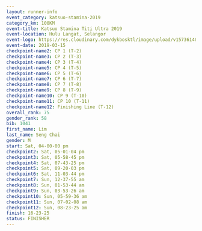 ```yaml
--- 
layout: runner-info 
event_category: katsuo-stamina-2019 
category_km: 100KM 
event-title: Katsuo Stamina Titi Ultra 2019 
event-location: Hulu Langat, Selangor 
event-logo: https://res.cloudinary.com/dykbosktl/image/upload/v1573614825/Logo/Logo_p7ft6n.png 
event-date: 2019-03-15 
checkpoint-name2: CP 1 (T-2) 
checkpoint-name3: CP 2 (T-3) 
checkpoint-name4: CP 3 (T-4) 
checkpoint-name5: CP 4 (T-5) 
checkpoint-name6: CP 5 (T-6) 
checkpoint-name7: CP 6 (T-7) 
checkpoint-name8: CP 7 (T-8) 
checkpoint-name9: CP 8 (T-9) 
checkpoint-name10: CP 9 (T-10) 
checkpoint-name11: CP 10 (T-11) 
checkpoint-name12: Finishing Line (T-12) 
overall_rank: 75
gender_rank: 58
bib: 1041
first_name: Lim
last_name: Seng Chai
gender: M
start: Sat, 04-00-00 pm
checkpoint2: Sat, 05-01-04 pm
checkpoint3: Sat, 05-58-45 pm
checkpoint4: Sat, 07-43-25 pm
checkpoint5: Sat, 09-20-03 pm
checkpoint6: Sat, 11-03-44 pm
checkpoint7: Sun, 12-37-55 am
checkpoint8: Sun, 01-53-44 am
checkpoint9: Sun, 03-53-26 am
checkpoint10: Sun, 05-59-36 am
checkpoint11: Sun, 07-02-08 am
checkpoint12: Sun, 08-23-25 am
finish: 16-23-25
status: FINISHER
--- 
```

